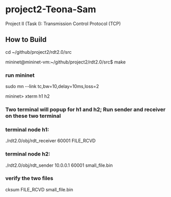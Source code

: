 # project2-Teona-Sam
Project II (Task I): Transmission Control Protocol (TCP)

## How to Build

cd ~/github/project2/rdt2.0/src

mininet@mininet-vm:~/github/project2/rdt2.0/src$ make


### run mininet
sudo mn --link tc,bw=10,delay=10ms,loss=2

mininet> xterm h1 h2

### Two terminal will popup for h1 and h2; Run sender and receiver on these two terminal

### terminal node h1:
./rdt2.0/obj/rdt_receiver 60001 FILE_RCVD

### terminal node h2:
./rdt2.0/obj/rdt_sender 10.0.0.1 60001 small_file.bin


### verify the two files
cksum FILE_RCVD small_file.bin
